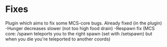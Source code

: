 Fixes
=====

Plugin which aims to fix some MCS-core bugs.
Already fixed (in the plugin)
-Hunger decreases slower (not too high food drain)
-Respawn fix (MCS core: /spawn teleports you to the right spawn (set with /setspawn) but when you die you're teleported to another coords)
